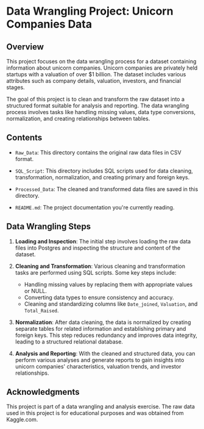 # Data Wrangling Project: Unicorn Companies Data

## Overview

This project focuses on the data wrangling process for a dataset containing information about unicorn companies. Unicorn companies are privately held startups with a valuation of over $1 billion. The dataset includes various attributes such as company details, valuation, investors, and financial stages.

The goal of this project is to clean and transform the raw dataset into a structured format suitable for analysis and reporting. The data wrangling process involves tasks like handling missing values, data type conversions, normalization, and creating relationships between tables.

## Contents

- `Raw_Data`: This directory contains the original raw data files in CSV format.

- `SQL_Script`: This directory includes SQL scripts used for data cleaning, transformation, normalization, and creating primary and foreign keys.

- `Processed_Data`: The cleaned and transformed data files are saved in this directory.

- `README.md`: The project documentation you're currently reading.

## Data Wrangling Steps

1. **Loading and Inspection**: The initial step involves loading the raw data files into Postgres and inspecting the structure and content of the dataset.

2. **Cleaning and Transformation**: Various cleaning and transformation tasks are performed using SQL scripts. Some key steps include:
    - Handling missing values by replacing them with appropriate values or NULL.
    - Converting data types to ensure consistency and accuracy.
    - Cleaning and standardizing columns like `Date_joined`, `Valuation`, and `Total_Raised`.

3. **Normalization**: After data cleaning, the data is normalized by creating separate tables for related information and establishing primary and foreign keys. This step reduces redundancy and improves data integrity, leading to a structured relational database.

4. **Analysis and Reporting**: With the cleaned and structured data, you can perform various analyses and generate reports to gain insights into unicorn companies' characteristics, valuation trends, and investor relationships.

## Acknowledgments

This project is part of a data wrangling and analysis exercise. The raw data used in this project is for educational purposes and was obtained from Kaggle.com.


